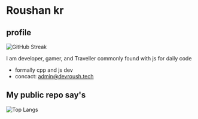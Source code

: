 # Roushan kr

## profile 

![GitHub Streak](https://github-readme-streak-stats-tau-sooty.vercel.app?user=Roushan-kr&theme=radical)

I am developer, gamer, and Traveller commonly found with js for daily code
- formally cpp and js dev
- concact: [admin@devroush.tech](mailto:admin@devroush.tech)

## My public repo say's 
![Top Langs](https://github-readme-stats.vercel.app/api/top-langs/?username=anuraghazra&layout=compact)
